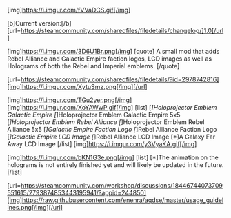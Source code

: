 [img]https://i.imgur.com/fVVaDCS.gif[/img]

[b]Current version:[/b] [url=https://steamcommunity.com/sharedfiles/filedetails/changelog/]1.0[/url]

[img]https://i.imgur.com/3D6U1Br.png[/img]
[quote]
A small mod that adds Rebel Alliance and Galactic Empire faction logos, LCD images as well as Holograms of both the Rebel and Imperial emblems.
[/quote]

[url=https://steamcommunity.com/sharedfiles/filedetails/?id=2978742816][img]https://i.imgur.com/XytuSmz.png[/img][/url]


[img]https://i.imgur.com/TGu2yer.png[/img]
[img]https://i.imgur.com/XoYAWwP.gif[/img]
[list]
[*]Holoprojector Emblem Galactic Empire
[*]Holoprojector Emblem Galactic Empire 5x5
[*]Holoprojector Emblem Rebel Alliance
[*]Holoprojector Emblem Rebel Alliance 5x5
[*]Galactic Empire Faction Logo
[*]Rebel Alliance Faction Logo
[*]Galactic Empire LCD Image
[*]Rebel Alliance LCD Image
[*]A Galaxy Far Away LCD Image
[/list]
[img]https://i.imgur.com/y3VyaKA.gif[/img]


[img]https://i.imgur.com/bKN1G3e.png[/img]
[list]
[*]The animation on the holograms is not entirely finished yet and will likely be updated in the future.
[/list]


[url=https://steamcommunity.com/workshop/discussions/18446744073709551615/2793874853443195941/?appid=244850][img]https://raw.githubusercontent.com/enenra/aqdse/master/usage_guidelines.png[/img][/url]